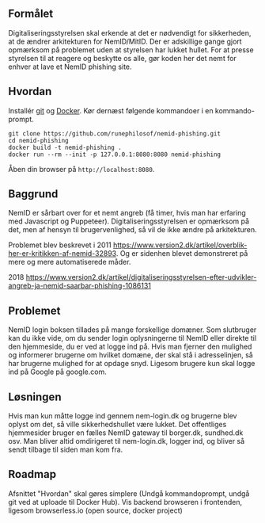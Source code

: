 Formålet
--------------
Digitaliseringsstyrelsen skal erkende at det er nødvendigt for sikkerheden, at de ændrer arkitekturen for NemID/MitID.
Der er adskillige gange gjort opmærksom på problemet uden at styrelsen har lukket hullet.
For at presse styrelsen til at reagere og beskytte os alle, gør koden her det nemt for enhver at lave et NemID phishing site.

Hvordan
-------------
Installér [git](https://git-scm.com/book/en/v2/Getting-Started-Installing-Git) og [Docker](https://docs.docker.com/install/).
Kør dernæst følgende kommandoer i en kommando-prompt.
```
git clone https://github.com/runephilosof/nemid-phishing.git
cd nemid-phishing
docker build -t nemid-phishing .
docker run --rm --init -p 127.0.0.1:8080:8080 nemid-phishing
```
Åben din browser på `http://localhost:8080`.

Baggrund
---------------
NemID er sårbart over for et nemt angreb (få timer, hvis man har erfaring med Javascript og Puppeteer).
Digitaliseringsstyrelsen er opmærksom på det, men af hensyn til brugervenlighed, så vil de ikke ændre på arkitekturen.

Problemet blev beskrevet i 2011 https://www.version2.dk/artikel/overblik-her-er-kritikken-af-nemid-32893. Og er sidenhen blevet demonstreret på mere og mere automatiserede måder.

2018 https://www.version2.dk/artikel/digitaliseringsstyrelsen-efter-udvikler-angreb-ja-nemid-saarbar-phishing-1086131

Problemet
----------------
NemID login boksen tillades på mange forskellige domæner. Som slutbruger kan du ikke vide, om du sender login oplysningerne til NemID eller direkte til den hjemmeside, du er ved at logge ind på.
Hvis man fjerner den mulighed og informerer brugerne om hvilket domæne, der skal stå i adresselinjen, så har brugerne mulighed for at opdage snyd. Ligesom brugere kun skal logge ind på Google på google.com.

Løsningen
----------------
Hvis man kun måtte logge ind gennem nem-login.dk og brugerne blev oplyst om det, så ville sikkerhedshullet være lukket.
Det offentliges hjemmesider bruger en fælles NemID gateway til borger.dk, sundhed.dk osv. Man bliver altid omdirigeret til nem-login.dk, logger ind, og bliver så sendt tilbage til siden man kom fra.

Roadmap
-------
Afsnittet "Hvordan" skal gøres simplere (Undgå kommandoprompt, undgå git ved at uploade til Docker Hub).
Vis backend browseren i frontenden, ligesom browserless.io (open source, docker project)

